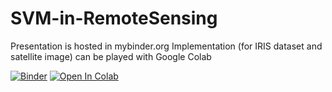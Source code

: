 # SVM-in-RemoteSensing

Presentation is hosted in mybinder.org
Implementation (for IRIS dataset and satellite image) can be played with Google Colab

[![Binder](https://mybinder.org/badge_logo.svg)](https://mybinder.org/v2/gh/VaasuDevanS/An-Insight-into-SVM/master?filepath=Support%20Vector%20Machine.ipynb)
[![Open In Colab](https://colab.research.google.com/assets/colab-badge.svg)](https://colab.research.google.com/github/vaasudevans/SVM-in-RemoteSensing/blob/master/Implementation/SupportVectorMachine.ipynb)
